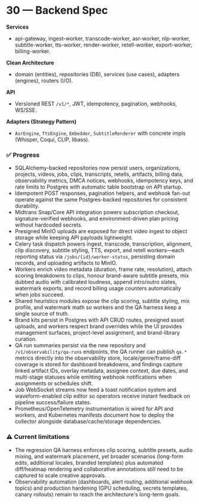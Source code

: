 
# 30 — Backend Spec

**Services**
- api-gateway, ingest-worker, transcode-worker, asr-worker, nlp-worker, subtitle-worker, tts-worker, render-worker, retell-worker, export-worker, billing-worker.

**Clean Architecture**
- domain (entities), repositories (DB), services (use cases), adapters (engines), routers (I/O).

**API**
- Versioned REST `/v1/*`, JWT, idempotency, pagination, webhooks, WS/SSE.

**Adapters (Strategy Pattern)**
- `AsrEngine`, `TtsEngine`, `Embedder`, `SubtitleRenderer` with concrete impls (Whisper, Coqui, CLIP, libass).

### ✅ Progress
- SQLAlchemy-backed repositories now persist users, organizations, projects, videos, jobs, clips, transcripts, retells, artifacts, billing data, observability metrics, DMCA notices, webhooks, idempotency keys, and rate limits to Postgres with automatic table bootstrap on API startup.
- Idempotent POST responses, pagination helpers, and webhook fan-out operate against the same Postgres-backed repositories for consistent durability.
- Midtrans Snap/Core API integration powers subscription checkout, signature-verified webhooks, and environment-driven plan pricing without hardcoded secrets.
- Presigned MinIO uploads are exposed for direct video ingest to object storage while keeping API payloads lightweight.
- Celery task dispatch powers ingest, transcode, transcription, alignment, clip discovery, subtitle styling, TTS, export, and retell workers—each reporting status via `/jobs/{id}/worker-status`, persisting domain records, and uploading artifacts to MinIO.
- Workers enrich video metadata (duration, frame rate, resolution), attach scoring breakdowns to clips, honour brand-aware subtitle presets, mix dubbed audio with calibrated loudness, append intro/outro slates, watermark exports, and record billing usage counters automatically when jobs succeed.
- Shared heuristics modules expose the clip scoring, subtitle styling, mix profile, and watermark math so workers and the QA harness keep a single source of truth.
- Brand kits persist in Postgres with API CRUD routes, presigned asset uploads, and workers respect brand overrides while the UI provides management surfaces, project-level assignment, and brand-library curation.
- QA run summaries persist via the new repository and `/v1/observability/qa-runs` endpoints, the QA runner can publish `qa.*` metrics directly into the observability store, locale/genre/frame-diff coverage is stored for dashboard breakdowns, and findings capture linked artifact IDs, overlay metadata, assignee context, due dates, and multi-stage statuses while emitting webhook notifications when assignments or schedules shift.
- Job WebSocket streams now feed a toast notification system and waveform-enabled clip editor so operators receive instant feedback on pipeline success/failure states.
- Prometheus/OpenTelemetry instrumentation is wired for API and workers, and Kubernetes manifests document how to deploy the collector alongside database/cache/storage dependencies.

### ⚠️ Current limitations
- The regression QA harness enforces clip scoring, subtitle presets, audio mixing, and watermark placement, yet broader scenarios (long-form edits, additional locales, branded templates) plus automated diff/heatmap rendering and collaborative annotations still need to be captured to scale creative approvals.
- Observability automation (dashboards, alert routing, additional webhook topics) and production hardening (GPU scheduling, secrets templates, canary rollouts) remain to reach the architecture's long-term goals.
